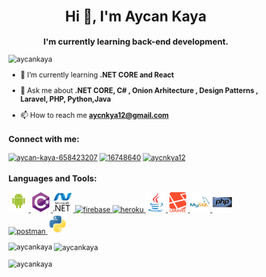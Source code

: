 <h1 align="center">Hi 👋, I'm Aycan Kaya</h1>
<h3 align="center">I'm currently learning back-end development.</h3>

<p align="left"> <img src="https://komarev.com/ghpvc/?username=aycankaya&label=Profile%20views&color=0e75b6&style=flat" alt="aycankaya" /> </p>

- 🌱 I’m currently learning **.NET CORE and React**

- 💬 Ask me about **.NET CORE, C# , Onion Arhitecture , Design Patterns , Laravel, PHP, Python,Java**

- 📫 How to reach me **aycnkya12@gmail.com**

<h3 align="left">Connect with me:</h3>
<p align="left">
<a href="https://linkedin.com/in/aycan-kaya-658423207" target="blank"><img align="center" src="https://raw.githubusercontent.com/rahuldkjain/github-profile-readme-generator/master/src/images/icons/Social/linked-in-alt.svg" alt="aycan-kaya-658423207" height="30" width="40" /></a>
<a href="https://stackoverflow.com/users/16748640" target="blank"><img align="center" src="https://raw.githubusercontent.com/rahuldkjain/github-profile-readme-generator/master/src/images/icons/Social/stack-overflow.svg" alt="16748640" height="30" width="40" /></a>
<a href="https://www.hackerrank.com/aycnkya12" target="blank"><img align="center" src="https://raw.githubusercontent.com/rahuldkjain/github-profile-readme-generator/master/src/images/icons/Social/hackerrank.svg" alt="aycnkya12" height="30" width="40" /></a>
</p>

<h3 align="left">Languages and Tools:</h3>
<p align="left"> <a href="https://developer.android.com" target="_blank" rel="noreferrer"> <img src="https://raw.githubusercontent.com/devicons/devicon/master/icons/android/android-original-wordmark.svg" alt="android" width="40" height="40"/> </a> <a href="https://www.w3schools.com/cs/" target="_blank" rel="noreferrer"> <img src="https://raw.githubusercontent.com/devicons/devicon/master/icons/csharp/csharp-original.svg" alt="csharp" width="40" height="40"/> </a> <a href="https://dotnet.microsoft.com/" target="_blank" rel="noreferrer"> <img src="https://raw.githubusercontent.com/devicons/devicon/master/icons/dot-net/dot-net-original-wordmark.svg" alt="dotnet" width="40" height="40"/> </a> <a href="https://firebase.google.com/" target="_blank" rel="noreferrer"> <img src="https://www.vectorlogo.zone/logos/firebase/firebase-icon.svg" alt="firebase" width="40" height="40"/> </a> <a href="https://heroku.com" target="_blank" rel="noreferrer"> <img src="https://www.vectorlogo.zone/logos/heroku/heroku-icon.svg" alt="heroku" width="40" height="40"/> </a> <a href="https://www.java.com" target="_blank" rel="noreferrer"> <img src="https://raw.githubusercontent.com/devicons/devicon/master/icons/java/java-original.svg" alt="java" width="40" height="40"/> </a> <a href="https://laravel.com/" target="_blank" rel="noreferrer"> <img src="https://raw.githubusercontent.com/devicons/devicon/master/icons/laravel/laravel-plain-wordmark.svg" alt="laravel" width="40" height="40"/> </a> <a href="https://www.mysql.com/" target="_blank" rel="noreferrer"> <img src="https://raw.githubusercontent.com/devicons/devicon/master/icons/mysql/mysql-original-wordmark.svg" alt="mysql" width="40" height="40"/> </a> <a href="https://www.php.net" target="_blank" rel="noreferrer"> <img src="https://raw.githubusercontent.com/devicons/devicon/master/icons/php/php-original.svg" alt="php" width="40" height="40"/> </a> <a href="https://postman.com" target="_blank" rel="noreferrer"> <img src="https://www.vectorlogo.zone/logos/getpostman/getpostman-icon.svg" alt="postman" width="40" height="40"/> </a> <a href="https://www.python.org" target="_blank" rel="noreferrer"> <img src="https://raw.githubusercontent.com/devicons/devicon/master/icons/python/python-original.svg" alt="python" width="40" height="40"/> </a> </p>

<p><img align="left" src="https://github-readme-stats.vercel.app/api/top-langs?username=aycankaya&show_icons=true&locale=en&layout=compact" alt="aycankaya" /></p>

<p>&nbsp;<img align="center" src="https://github-readme-stats.vercel.app/api?username=aycankaya&show_icons=true&locale=en" alt="aycankaya" /></p>

<p><img align="center" src="https://github-readme-streak-stats.herokuapp.com/?user=aycankaya&" alt="aycankaya" /></p>

